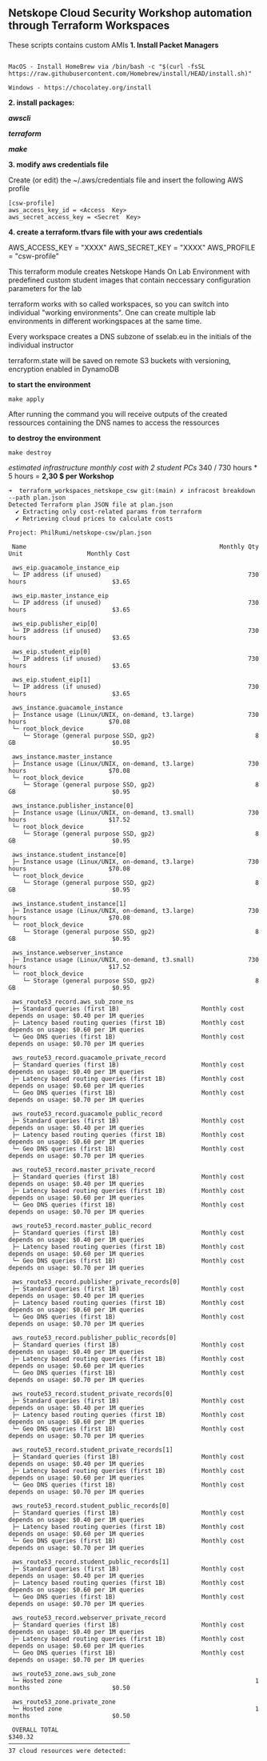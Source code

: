 ﻿<h2> Netskope Cloud Security Workshop automation through Terraform Workspaces </h2>

  
  
These scripts contains custom AMIs
**1. Install Packet Managers**

  

```

MacOS - Install HomeBrew via /bin/bash -c "$(curl -fsSL https://raw.githubusercontent.com/Homebrew/install/HEAD/install.sh)"

Windows - https://chocolatey.org/install

```


**2. install packages:**

***awscli***

***terraform*** 

***make***
  
**3. modify aws credentials file**
   
Create (or edit) the ~/.aws/credentials file and insert the following AWS profile

    [csw-profile]
    aws_access_key_id = <Access  Key>
    aws_secret_access_key = <Secret  Key>


**4. create a terraform.tfvars file with your aws credentials**

AWS_ACCESS_KEY = "XXXX"
AWS_SECRET_KEY = "XXXX"
AWS_PROFILE     = "csw-profile"

   
This terraform module creates Netskope Hands On Lab Environment with predefined custom student images that contain neccessary configuration parameters for the lab

terraform works with so called workspaces, so you can switch into individual "working environments". One can create multiple lab environments in different workingspaces at the same time.

Every workspace creates a DNS subzone of sselab.eu in the initials of the individual instructor

  

terraform.state will be saved on remote S3 buckets with versioning, encryption enabled in DynamoDB

  

**to start the environment**

  

    make apply

  

After running the command you will receive outputs of the created ressources containing the DNS names to access the ressources

**to destroy the environment**

  

    make destroy

  
**estimated infrastructure monthly cost* with 2 student PCs* 340 / 730 hours * 5 hours = **2,30 $ per Workshop**

```
➜  terraform_workspaces_netskope_csw git:(main) ✗ infracost breakdown --path plan.json
Detected Terraform plan JSON file at plan.json
  ✔ Extracting only cost-related params from terraform
  ✔ Retrieving cloud prices to calculate costs

Project: PhilRumi/netskope-csw/plan.json

 Name                                                      Monthly Qty  Unit                  Monthly Cost

 aws_eip.guacamole_instance_eip
 └─ IP address (if unused)                                         730  hours                        $3.65

 aws_eip.master_instance_eip
 └─ IP address (if unused)                                         730  hours                        $3.65

 aws_eip.publisher_eip[0]
 └─ IP address (if unused)                                         730  hours                        $3.65

 aws_eip.student_eip[0]
 └─ IP address (if unused)                                         730  hours                        $3.65

 aws_eip.student_eip[1]
 └─ IP address (if unused)                                         730  hours                        $3.65

 aws_instance.guacamole_instance
 ├─ Instance usage (Linux/UNIX, on-demand, t3.large)               730  hours                       $70.08
 └─ root_block_device
    └─ Storage (general purpose SSD, gp2)                            8  GB                           $0.95

 aws_instance.master_instance
 ├─ Instance usage (Linux/UNIX, on-demand, t3.large)               730  hours                       $70.08
 └─ root_block_device
    └─ Storage (general purpose SSD, gp2)                            8  GB                           $0.95

 aws_instance.publisher_instance[0]
 ├─ Instance usage (Linux/UNIX, on-demand, t3.small)               730  hours                       $17.52
 └─ root_block_device
    └─ Storage (general purpose SSD, gp2)                            8  GB                           $0.95

 aws_instance.student_instance[0]
 ├─ Instance usage (Linux/UNIX, on-demand, t3.large)               730  hours                       $70.08
 └─ root_block_device
    └─ Storage (general purpose SSD, gp2)                            8  GB                           $0.95

 aws_instance.student_instance[1]
 ├─ Instance usage (Linux/UNIX, on-demand, t3.large)               730  hours                       $70.08
 └─ root_block_device
    └─ Storage (general purpose SSD, gp2)                            8  GB                           $0.95

 aws_instance.webserver_instance
 ├─ Instance usage (Linux/UNIX, on-demand, t3.small)               730  hours                       $17.52
 └─ root_block_device
    └─ Storage (general purpose SSD, gp2)                            8  GB                           $0.95

 aws_route53_record.aws_sub_zone_ns
 ├─ Standard queries (first 1B)                       Monthly cost depends on usage: $0.40 per 1M queries
 ├─ Latency based routing queries (first 1B)          Monthly cost depends on usage: $0.60 per 1M queries
 └─ Geo DNS queries (first 1B)                        Monthly cost depends on usage: $0.70 per 1M queries

 aws_route53_record.guacamole_private_record
 ├─ Standard queries (first 1B)                       Monthly cost depends on usage: $0.40 per 1M queries
 ├─ Latency based routing queries (first 1B)          Monthly cost depends on usage: $0.60 per 1M queries
 └─ Geo DNS queries (first 1B)                        Monthly cost depends on usage: $0.70 per 1M queries

 aws_route53_record.guacamole_public_record
 ├─ Standard queries (first 1B)                       Monthly cost depends on usage: $0.40 per 1M queries
 ├─ Latency based routing queries (first 1B)          Monthly cost depends on usage: $0.60 per 1M queries
 └─ Geo DNS queries (first 1B)                        Monthly cost depends on usage: $0.70 per 1M queries

 aws_route53_record.master_private_record
 ├─ Standard queries (first 1B)                       Monthly cost depends on usage: $0.40 per 1M queries
 ├─ Latency based routing queries (first 1B)          Monthly cost depends on usage: $0.60 per 1M queries
 └─ Geo DNS queries (first 1B)                        Monthly cost depends on usage: $0.70 per 1M queries

 aws_route53_record.master_public_record
 ├─ Standard queries (first 1B)                       Monthly cost depends on usage: $0.40 per 1M queries
 ├─ Latency based routing queries (first 1B)          Monthly cost depends on usage: $0.60 per 1M queries
 └─ Geo DNS queries (first 1B)                        Monthly cost depends on usage: $0.70 per 1M queries

 aws_route53_record.publisher_private_records[0]
 ├─ Standard queries (first 1B)                       Monthly cost depends on usage: $0.40 per 1M queries
 ├─ Latency based routing queries (first 1B)          Monthly cost depends on usage: $0.60 per 1M queries
 └─ Geo DNS queries (first 1B)                        Monthly cost depends on usage: $0.70 per 1M queries

 aws_route53_record.publisher_public_records[0]
 ├─ Standard queries (first 1B)                       Monthly cost depends on usage: $0.40 per 1M queries
 ├─ Latency based routing queries (first 1B)          Monthly cost depends on usage: $0.60 per 1M queries
 └─ Geo DNS queries (first 1B)                        Monthly cost depends on usage: $0.70 per 1M queries

 aws_route53_record.student_private_records[0]
 ├─ Standard queries (first 1B)                       Monthly cost depends on usage: $0.40 per 1M queries
 ├─ Latency based routing queries (first 1B)          Monthly cost depends on usage: $0.60 per 1M queries
 └─ Geo DNS queries (first 1B)                        Monthly cost depends on usage: $0.70 per 1M queries

 aws_route53_record.student_private_records[1]
 ├─ Standard queries (first 1B)                       Monthly cost depends on usage: $0.40 per 1M queries
 ├─ Latency based routing queries (first 1B)          Monthly cost depends on usage: $0.60 per 1M queries
 └─ Geo DNS queries (first 1B)                        Monthly cost depends on usage: $0.70 per 1M queries

 aws_route53_record.student_public_records[0]
 ├─ Standard queries (first 1B)                       Monthly cost depends on usage: $0.40 per 1M queries
 ├─ Latency based routing queries (first 1B)          Monthly cost depends on usage: $0.60 per 1M queries
 └─ Geo DNS queries (first 1B)                        Monthly cost depends on usage: $0.70 per 1M queries

 aws_route53_record.student_public_records[1]
 ├─ Standard queries (first 1B)                       Monthly cost depends on usage: $0.40 per 1M queries
 ├─ Latency based routing queries (first 1B)          Monthly cost depends on usage: $0.60 per 1M queries
 └─ Geo DNS queries (first 1B)                        Monthly cost depends on usage: $0.70 per 1M queries

 aws_route53_record.webserver_private_record
 ├─ Standard queries (first 1B)                       Monthly cost depends on usage: $0.40 per 1M queries
 ├─ Latency based routing queries (first 1B)          Monthly cost depends on usage: $0.60 per 1M queries
 └─ Geo DNS queries (first 1B)                        Monthly cost depends on usage: $0.70 per 1M queries

 aws_route53_zone.aws_sub_zone
 └─ Hosted zone                                                      1  months                       $0.50

 aws_route53_zone.private_zone
 └─ Hosted zone                                                      1  months                       $0.50

 OVERALL TOTAL                                                                                     $340.32
──────────────────────────────────
37 cloud resources were detected:
```

